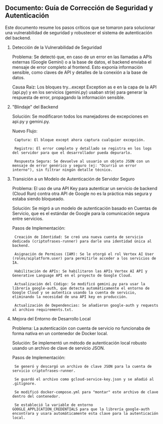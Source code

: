 ## Documento: Guía de Corrección de Seguridad y Autenticación

Este documento resume los pasos críticos que se tomaron para solucionar una vulnerabilidad de seguridad y robustecer el sistema de autenticación del backend.

1. Detección de la Vulnerabilidad de Seguridad

    Problema: Se detectó que, en caso de un error en las llamadas a APIs externas (Google Gemini) o a la base de datos, el backend enviaba el mensaje de error completo al frontend. Esto exponía información sensible, como claves de API y detalles de la conexión a la base de datos.

    Causa Raíz: Los bloques try...except Exception as e en la capa de la API (api.py) y en los servicios (gemini.py) usaban str(e) para generar la respuesta de error, propagando la información sensible.

2. "Blindaje" del Backend

    Solución: Se modificaron todos los manejadores de excepciones en api.py y gemini.py.

    Nuevo Flujo:

        Captura: El bloque except ahora captura cualquier excepción.

        Registro: El error completo y detallado se registra en los logs del servidor para que el desarrollador pueda depurarlo.

        Respuesta Segura: Se devuelve al usuario un objeto JSON con un mensaje de error genérico y seguro (ej: "Ocurrió un error interno"), sin filtrar ningún detalle técnico.

3. Transición a un Modelo de Autenticación de Servidor Seguro

    Problema: El uso de una API Key para autenticar un servicio de backend (Cloud Run) contra otra API de Google no es la práctica más segura y estaba siendo bloqueado.

    Solución: Se migró a un modelo de autenticación basado en Cuentas de Servicio, que es el estándar de Google para la comunicación segura entre servicios.

    Pasos de Implementación:

        Creación de Identidad: Se creó una nueva cuenta de servicio dedicada (criptofrases-runner) para darle una identidad única al backend.

        Asignación de Permisos (IAM): Se le otorgó el rol Vertex AI User (roles/aiplatform.user) para permitirle acceder a los servicios de IA.

        Habilitación de APIs: Se habilitaron las APIs Vertex AI API y Generative Language API en el proyecto de Google Cloud.

        Actualización del Código: Se modificó gemini.py para usar la librería google-auth, que detecta automáticamente el entorno de Google Cloud y se autentica usando la cuenta de servicio, eliminando la necesidad de una API key en producción.

        Actualización de Dependencias: Se añadieron google-auth y requests al archivo requirements.txt.

4. Mejora del Entorno de Desarrollo Local

    Problema: La autenticación con cuenta de servicio no funcionaba de forma nativa en un contenedor de Docker local.

    Solución: Se implementó un método de autenticación local robusto usando un archivo de clave de servicio JSON.

    Pasos de Implementación:

        Se generó y descargó un archivo de clave JSON para la cuenta de servicio criptofrases-runner.

        Se guardó el archivo como gcloud-service-key.json y se añadió al .gitignore.

        Se modificó docker-compose.yml para "montar" este archivo de clave dentro del contenedor.

        Se estableció la variable de entorno GOOGLE_APPLICATION_CREDENTIALS para que la librería google-auth encontrara y usara automáticamente esta clave para la autenticación local.